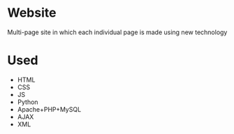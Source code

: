 # Website

Multi-page site in which each individual page is made using new technology

# Used
- HTML
- CSS
- JS
- Python
- Apache+PHP+MySQL
- AJAX
- XML
